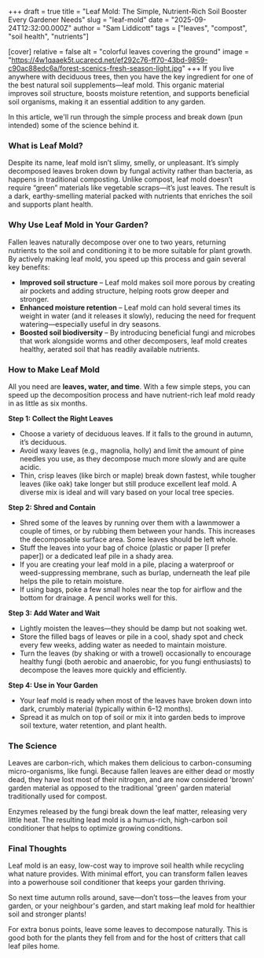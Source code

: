 +++
draft = true
title = "Leaf Mold: The Simple, Nutrient-Rich Soil Booster Every Gardener Needs"
slug = "leaf-mold"
date = "2025-09-24T12:32:00.000Z"
author = "Sam Liddicott"
tags = ["leaves", "compost", "soil health", "nutrients"]

[cover]
relative = false
alt = "colorful leaves covering the ground"
image = "https://4w1qaaek5t.ucarecd.net/ef292c76-ff70-43bd-9859-c90ac88edc6a/forest-scenics-fresh-season-light.jpg"
+++
If you live anywhere with deciduous trees, then you have the key ingredient for one of the best natural soil supplements—leaf mold. This organic material improves soil structure, boosts moisture retention, and supports beneficial soil organisms, making it an essential addition to any garden. 

In this article, we'll run through the simple process and break down (pun intended) some of the science behind it.

### What is Leaf Mold?

Despite its name, leaf mold isn’t slimy, smelly, or unpleasant. It’s simply decomposed leaves broken down by fungal activity rather than bacteria, as happens in traditional composting. Unlike compost, leaf mold doesn’t require “green” materials like vegetable scraps—it’s just leaves. The result is a dark, earthy-smelling material packed with nutrients that enriches the soil and supports plant health.

### Why Use Leaf Mold in Your Garden?

Fallen leaves naturally decompose over one to two years, returning nutrients to the soil and conditioning it to be more suitable for plant growth. By actively making leaf mold, you speed up this process and gain several key benefits:

* **Improved soil structure** – Leaf mold makes soil more porous by creating air pockets and adding structure, helping roots grow deeper and stronger.
* **Enhanced moisture retention** – Leaf mold can hold several times its weight in water (and it releases it slowly), reducing the need for frequent watering—especially useful in dry seasons.
* **Boosted soil biodiversity** – By introducing beneficial fungi and microbes that work alongside worms and other decomposers, leaf mold creates healthy, aerated soil that has readily available nutrients.

### How to Make Leaf Mold

All you need are **leaves, water, and time**. With a few simple steps, you can speed up the decomposition process and have nutrient-rich leaf mold ready in as little as six months. 

**Step 1: Collect the Right Leaves**

* Choose a variety of deciduous leaves. If it falls to the ground in autumn, it’s deciduous.
* Avoid waxy leaves (e.g., magnolia, holly) and limit the amount of pine needles you use, as they decompose much more slowly and are quite acidic.
* Thin, crisp leaves (like birch or maple) break down fastest, while tougher leaves (like oak) take longer but still produce excellent leaf mold. A diverse mix is ideal and will vary based on your local tree species.

**Step 2: Shred and Contain**

* Shred some of the leaves by running over them with a lawnmower a couple of times, or by rubbing them between your hands. This increases the decomposable surface area. Some leaves should be left whole.
* Stuff the leaves into your bag of choice (plastic or paper \[I prefer paper]) or a dedicated leaf pile in a shady area.
* If you are creating your leaf mold in a pile, placing a waterproof or weed-suppressing membrane, such as burlap, underneath the leaf pile helps the pile to retain moisture.
* If using bags, poke a few small holes near the top for airflow and the bottom for drainage. A pencil works well for this.

**Step 3: Add Water and Wait**

* Lightly moisten the leaves—they should be damp but not soaking wet.
* Store the filled bags of leaves or pile in a cool, shady spot and check every few weeks, adding water as needed to maintain moisture.
* Turn the leaves (by shaking or with a trowel) occasionally to encourage healthy fungi (both aerobic and anaerobic, for you fungi enthusiasts) to decompose the leaves more quickly and efficiently.

**Step 4: Use in Your Garden**

* Your leaf mold is ready when most of the leaves have broken down into dark, crumbly material (typically within 6–12 months).
* Spread it as mulch on top of soil or mix it into garden beds to improve soil texture, water retention, and plant health.

### The Science

Leaves are carbon-rich, which makes them delicious to carbon-consuming micro-organisms, like fungi. Because fallen leaves are either dead or mostly dead, they have lost most of their nitrogen, and are now considered 'brown' garden material as opposed to the traditional 'green' garden material traditionally used for compost. 

Enzymes released by the fungi break down the leaf matter, releasing very little heat. The resulting lead mold is a humus-rich, high-carbon soil conditioner that helps to optimize growing conditions.

### Final Thoughts

Leaf mold is an easy, low-cost way to improve soil health while recycling what nature provides. With minimal effort, you can transform fallen leaves into a powerhouse soil conditioner that keeps your garden thriving.

So next time autumn rolls around, save—don’t toss—the leaves from your garden, or your neighbour's garden, and start making leaf mold for healthier soil and stronger plants!

For extra bonus points, leave some leaves to decompose naturally. This is good both for the plants they fell from and for the host of critters that call leaf piles home.
